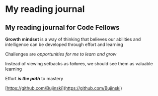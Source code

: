 # My reading journal

## My reading journal for Code Fellows

**Growth mindset** is a way of thinking that believes our abilities and intelligence can be developed through effort and learning

Challenges are _opportunities for me to learn and grow_

Instead of viewing setbacks as ~~failures~~, we should see them as valuable learning

Effort ***is the path*** to mastery

[https://github.com/Bujinski](https://github.com/Bujinski)
